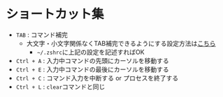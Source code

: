 ショートカット集
=============

- `TAB` : コマンド補完
  - 大文字・小文字関係なくTAB補完できるようにする設定方法は[こちら](https://qiita.com/kenta4327/items/8faaa83f6a5bf595a4bc)
    - `~/.zshrc`に上記の設定を記述すればOK
- `Ctrl + A` : 入力中コマンドの先頭にカーソルを移動する
- `Ctrl + E` : 入力中コマンドの最後にカーソルを移動する
- `Ctrl + C` : コマンド入力を中断する or プロセスを終了する
- `Ctrl + L` : `clear`コマンドと同じ
